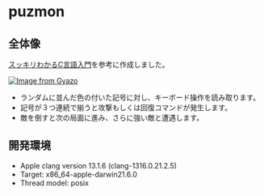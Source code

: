 # puzmon
## 全体像

[スッキリわかるC言語入門](https://www.amazon.co.jp/dp/4295003689 "書籍 Amazon")を参考に作成しました。

[![Image from Gyazo](https://i.gyazo.com/0a40a086e0d5ec26668fbb317e44a017.png)](https://gyazo.com/0a40a086e0d5ec26668fbb317e44a017)


* ランダムに並んだ色の付いた記号に対し、キーボード操作を読み取ります。
* 記号が３つ連続で揃うと攻撃もしくは回復コマンドが発生します。
* 敵を倒すと次の局面に進み、さらに強い敵と遭遇します。

## 開発環境
* Apple clang version 13.1.6 (clang-1316.0.21.2.5)
* Target: x86_64-apple-darwin21.6.0
* Thread model: posix